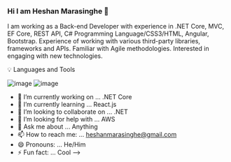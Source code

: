 ### Hi I am Heshan Marasinghe 👋

I am working as a Back-end Developer with experience in .NET Core, MVC, EF Core, REST API, C# Programming Language/CSS3/HTML, Angular, Bootstrap. Experience of working with various third-party libraries, frameworks and APIs. Familiar with Agile methodologies. Interested in engaging with new technologies.

💡 Languages and Tools

![image](https://user-images.githubusercontent.com/43208719/149527046-521c96fc-2e67-4760-abda-3db814e82d92.png) ![image](https://user-images.githubusercontent.com/43208719/149527067-9450ab4f-0570-40c5-95eb-a29eb3b99ba0.png)



- 🔭 I’m currently working on ... .NET Core
- 🌱 I’m currently learning ... React.js
- 👯 I’m looking to collaborate on ... .NET
- 🤔 I’m looking for help with ... AWS
- 💬 Ask me about ... Anything
- 📫 How to reach me: ... heshanmarasinghe@gmail.com
- 😄 Pronouns: ... He/Him
- ⚡ Fun fact: ... Cool
-->
